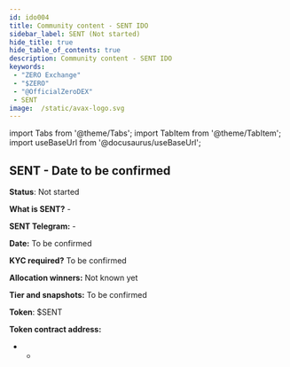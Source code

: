 ```yaml
---
id: ido004
title: Community content - SENT IDO
sidebar_label: SENT (Not started)
hide_title: true
hide_table_of_contents: true
description: Community content - SENT IDO
keywords:
 - "ZERO Exchange"
 - "$ZERO"
 - "@OfficialZeroDEX"
 - SENT
image:  /static/avax-logo.svg
---
```


import Tabs from '@theme/Tabs';
import TabItem from '@theme/TabItem';
import useBaseUrl from '@docusaurus/useBaseUrl';


## SENT - Date to be confirmed

**Status**: Not started

**What is SENT?** -

**SENT Telegram:** -

**Date:** To be confirmed

**KYC required?** To be confirmed

**Allocation winners:** Not known yet

**Tier and snapshots:** To be confirmed

**Token**: $SENT

**Token contract address:**
* -

